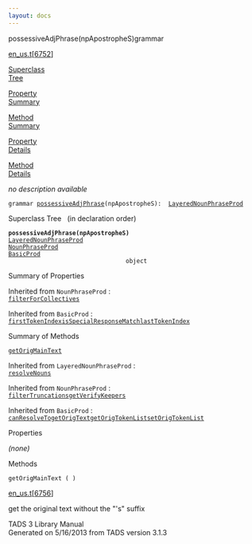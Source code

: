 ```yaml
---
layout: docs
---
```

<span class="title">possessiveAdjPhrase(npApostropheS)</span><span class="type">grammar</span>

[en_us.t](../file/en_us.t.html)\[[6752](../source/en_us.t.html#6752)\]

[Superclass  
Tree](#_SuperClassTree_)

[Property  
Summary](#_PropSummary_)

[Method  
Summary](#_MethodSummary_)

[Property  
Details](#_Properties_)

[Method  
Details](#_Methods_)



*no description available*

`grammar `<span class="gramalt">[`possessiveAdjPhrase`](../object/possessiveAdjPhrase.html)`(npApostropheS)`</span>` :   `[`LayeredNounPhraseProd`](../object/LayeredNounPhraseProd.html)



<span id="_SuperClassTree_"></span>



<span class="hdln">Superclass Tree</span>   (in declaration order)



**`possessiveAdjPhrase(npApostropheS)`**  
[`LayeredNounPhraseProd`](../object/LayeredNounPhraseProd.html)  
[`NounPhraseProd`](../object/NounPhraseProd.html)  
[`BasicProd`](../object/BasicProd.html)  
`                                 object`  
<span id="_PropSummary_"></span>



<span class="hdln">Summary of Properties</span>  







Inherited from `NounPhraseProd` :  
[`filterForCollectives`](../object/NounPhraseProd.html#filterForCollectives)

Inherited from `BasicProd` :  
[`firstTokenIndex`](../object/BasicProd.html#firstTokenIndex)[`isSpecialResponseMatch`](../object/BasicProd.html#isSpecialResponseMatch)[`lastTokenIndex`](../object/BasicProd.html#lastTokenIndex)

<span id="_MethodSummary_"></span>



<span class="hdln">Summary of Methods</span>  



[`getOrigMainText`](#getOrigMainText)

Inherited from `LayeredNounPhraseProd` :  
[`resolveNouns`](../object/LayeredNounPhraseProd.html#resolveNouns)

Inherited from `NounPhraseProd` :  
[`filterTruncations`](../object/NounPhraseProd.html#filterTruncations)[`getVerifyKeepers`](../object/NounPhraseProd.html#getVerifyKeepers)

Inherited from `BasicProd` :  
[`canResolveTo`](../object/BasicProd.html#canResolveTo)[`getOrigText`](../object/BasicProd.html#getOrigText)[`getOrigTokenList`](../object/BasicProd.html#getOrigTokenList)[`setOrigTokenList`](../object/BasicProd.html#setOrigTokenList)

<span id="_Properties_"></span>



<span class="hdln">Properties</span>  



*(none)* <span id="_Methods_"></span>



<span class="hdln">Methods</span>  



<span id="getOrigMainText"></span>

`getOrigMainText ( )`

[en_us.t](../file/en_us.t.html)\[[6756](../source/en_us.t.html#6756)\]



get the original text without the "'s" suffix





TADS 3 Library Manual  
Generated on 5/16/2013 from TADS version 3.1.3


